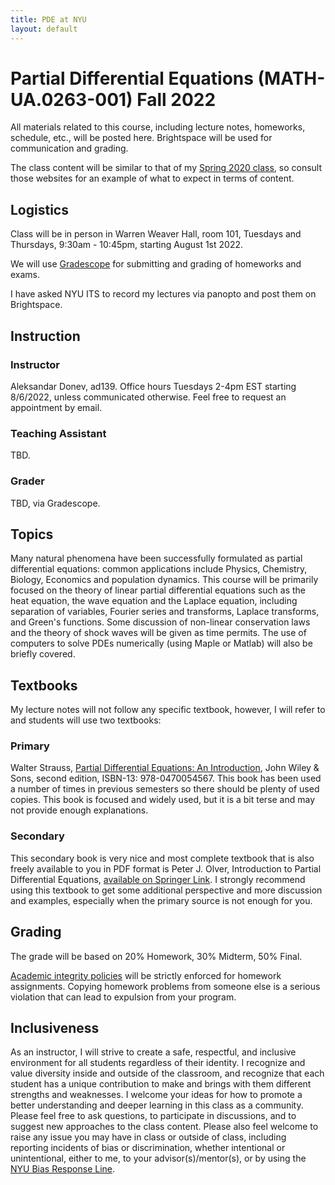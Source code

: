 ```yaml
---
title: PDE at NYU
layout: default
---
```

# Partial Differential Equations (MATH-UA.0263-001) Fall 2022

All materials related to this course, including lecture notes, homeworks, schedule, etc., will be posted here. Brightspace will be used for communication and grading.

The class content will be similar to that of my [Spring 2020 class](https://cims.nyu.edu/~donev/Teaching/PDE/), so consult those websites for an example of what to expect in terms of content.

## Logistics

Class will be in person in Warren Weaver Hall, room 101, Tuesdays and Thursdays, 9:30am - 10:45pm, starting August 1st 2022.

We will use [Gradescope](https://www.gradescope.com) for submitting and grading of homeworks and exams.

I have asked NYU ITS to record my lectures via panopto and post them on Brightspace.

## Instruction

### Instructor
Aleksandar Donev, ad139. Office hours Tuesdays 2-4pm EST starting 8/6/2022, unless communicated otherwise. Feel free to request an appointment by email.
### Teaching Assistant
TBD.
### Grader
TBD, via Gradescope.

## Topics

Many natural phenomena have been successfully formulated as partial differential equations: common applications include Physics, Chemistry, Biology, Economics and population dynamics. This course will be primarily focused on the theory of linear partial differential equations such as the heat equation, the wave equation and the Laplace equation, including separation of variables, Fourier series and transforms, Laplace transforms, and Green's functions. Some discussion of non-linear conservation laws and the theory of shock waves will be given as time permits. The use of computers to solve PDEs numerically (using Maple or Matlab) will also be briefly covered.

## Textbooks

My lecture notes will not follow any specific textbook, however, I will refer to and students will use two textbooks:

### Primary 
Walter Strauss, [Partial Differential Equations: An Introduction](https://www.wiley.com/en-us/Partial+Differential+Equations%3A+An+Introduction%2C+2nd+Edition-p-9781119496694), John Wiley & Sons, second edition, ISBN-13: 978-0470054567. This book has been used a number of times in previous semesters so there should be plenty of used copies. This book is focused and widely used, but it is a bit terse and may not provide enough explanations.

### Secondary
This secondary book is very nice and most complete textbook that is also freely available to you in PDF format is Peter J. Olver, Introduction to Partial Differential Equations, [available on Springer Link](http://link.springer.com/book/10.1007/978-3-319-02099-0). I strongly recommend using this textbook to get some additional perspective and more discussion and examples, especially when the primary source is not enough for you.

## Grading

The grade will be based on 20% Homework, 30% Midterm, 50% Final.

[Academic integrity policies](http://www.nyu.edu/about/policies-guidelines-compliance/policies-and-guidelines/academic-integrity-for-students-at-nyu.html) will be strictly enforced for homework assignments. Copying homework problems from someone else is a serious violation that can lead to expulsion from your program.

## Inclusiveness

As an instructor, I will strive to create a safe, respectful, and inclusive environment for all students regardless of their identity. I recognize and value diversity inside and outside of the classroom, and recognize that each student has a unique contribution to make and brings with them different strengths and weaknesses. I welcome your ideas for how to promote a better understanding and deeper learning in this class as a community. Please feel free to ask questions, to participate in discussions, and to suggest new approaches to the class content. Please also feel welcome to raise any issue you may have in class or outside of class, including reporting incidents of bias or discrimination, whether intentional or unintentional, either to me, to your advisor(s)/mentor(s), or by using the [NYU Bias Response Line](https://www.nyu.edu/about/policies-guidelines-compliance/equal-opportunity/bias-response.html).



